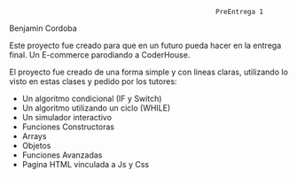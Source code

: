                                                         PreEntrega 1 
Benjamin Cordoba

Este proyecto fue creado para que en un futuro pueda hacer en la entrega final. Un E-commerce parodiando a CoderHouse. 

El proyecto fue creado de una forma simple y con lineas claras, utilizando lo visto en estas clases y pedido por los tutores:

* Un algoritmo condicional (IF y Switch)
* Un algoritmo utilizando un ciclo (WHILE)
* Un simulador interactivo
* Funciones Constructoras
* Arrays 
* Objetos
* Funciones Avanzadas
* Pagina HTML vinculada a Js y Css

